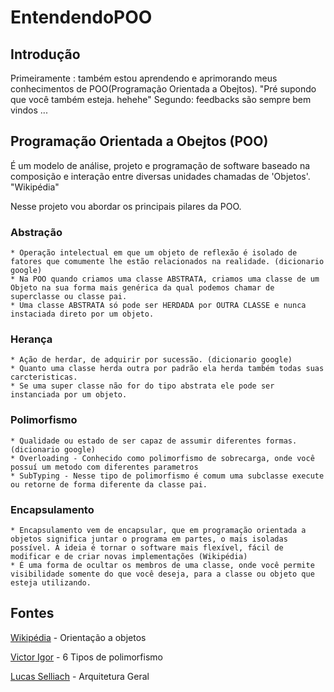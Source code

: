 # EntendendoPOO

## Introdução
Primeiramente : também estou aprendendo e aprimorando meus conhecimentos de POO(Programação Orientada a Obejtos). "Pré supondo que você também esteja. hehehe"
Segundo: feedbacks são sempre bem vindos
...

## Programação Orientada a Obejtos (POO)
É um modelo de análise, projeto e programação de software baseado na composição e interação entre diversas unidades chamadas de 'Objetos'. "Wikipédia"

Nesse projeto vou abordar os principais pilares da POO.

### Abstração
```
* Operação intelectual em que um objeto de reflexão é isolado de fatores que comumente lhe estão relacionados na realidade. (dicionario google)
* Na POO quando criamos uma classe ABSTRATA, criamos uma classe de um Objeto na sua forma mais genérica da qual podemos chamar de superclasse ou classe pai.
* Uma classe ABSTRATA só pode ser HERDADA por OUTRA CLASSE e nunca instaciada direto por um objeto.
```

### Herança
```
* Ação de herdar, de adquirir por sucessão. (dicionario google)
* Quanto uma classe herda outra por padrão ela herda também todas suas carcteristicas.
* Se uma super classe não for do tipo abstrata ele pode ser instanciada por um objeto.
```

### Polimorfismo
```
* Qualidade ou estado de ser capaz de assumir diferentes formas. (dicionario google)
* Overloading - Conhecido como polimorfismo de sobrecarga, onde você possuí um metodo com diferentes parametros
* SubTyping - Nesse tipo de polimorfismo é comum uma subclasse execute ou retorne de forma diferente da classe pai.
```

### Encapsulamento
```
* Encapsulamento vem de encapsular, que em programação orientada a objetos significa juntar o programa em partes, o mais isoladas possível. A ideia é tornar o software mais flexível, fácil de modificar e de criar novas implementações (Wikipédia)
* É uma forma de ocultar os membros de uma classe, onde você permite visibilidade somente do que você deseja, para a classe ou objeto que esteja utilizando.
```

## Fontes
[Wikipédia](https://pt.wikipedia.org/wiki/Orienta%C3%A7%C3%A3o_a_objetos) - Orientação a objetos

[Victor Igor](https://medium.com/@victorvoid/6-tipos-de-polimorfismo-7787080e8857) - 6 Tipos de polimorfismo

[Lucas Selliach](https://github.com/lucasselliach/ArquiteturaGeral) - Arquitetura Geral